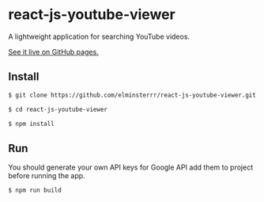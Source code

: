 # react-js-youtube-viewer
A lightweight application for searching YouTube videos.

[See it live on GitHub pages.](https://elminsterrr.github.io/react-js-youtube-viewer/)

## Install

```sh
$ git clone https://github.com/elminsterrr/react-js-youtube-viewer.git
```

```sh
$ cd react-js-youtube-viewer
```

```sh
$ npm install
```

## Run
You should generate your own API keys for Google API add them to project before running the app.

```sh
$ npm run build
```
